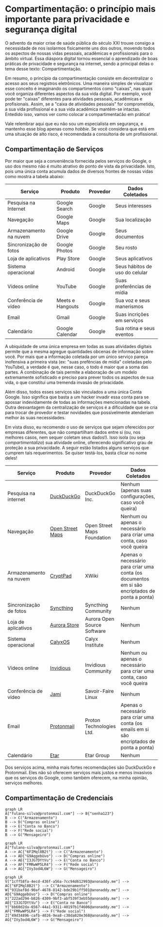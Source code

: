 # Compartimentação: o princípio mais importante para privacidade e segurança digital

O advento da maior crise de saúde pública do século XXI trouxe consigo a necessidade de nos isolarmos fisicamente uns dos outros, movendo todos os aspectos de nossas vidas pessoais, acadêmicas e profissionais para o âmbito virtual. Essa diáspora digital tornou essencial o aprendizado de boas práticas de privacidade e segurança na internet, sendo a principal delas o tema desse texto: Compartimentação.

Em resumo, o princípio da compartimentação consiste em decentralizar o acesso aos seus registros eletrônicos. Uma maneira simples de visualizar esse conceito é imaginando os compartimentos como "caixas", nas quais você organiza diferentes aspectos da sua vida digital. Por exemplo, você pode ter "caixas" diferentes para atividades pessoais, acadêmicas e profisionais. Assim, se a "caixa de atividades pessoais" for comprometida, a sua vida profissional e a sua vida acadêmica mantêm-se intactas. Entedido isso, vamos ver como colocar a compartimentaćão em prática!

Vale relembrar aqui que eu não sou um especialista em segurança, e mantenho esse blog apenas como *hobbie*. Se você considera que está em uma situação de alto risco, é recomendada a consultoria de um profissional. 

## Compartimentação de Serviços

Por maior que seja a conveniência fornecida pelos serviços do Google, o uso dos mesmo não é muito atrativo do ponto de vista da privacidade. Isto, pois uma única conta acumula dados de diversos frontes de nossas vidas como mostra a tabela abaixo:

| Serviço                | Produto          | Provedor | Dados Coletados                |
| ---------------------- | ---------------- | -------- | ------------------------------ |
| Pesquisa na Internet   | Google Search    | Google   | Seus interesses                |
| Navegação              | Google Maps      | Google   | Sua localização                |
| Armazenamento na nuvem | Google Drive     | Google   | Seus documentos                |
| Sincronização de fotos | Google Photos    | Google   | Seu rosto                      |
| Loja de aplicativos    | Play Store       | Google   | Seus aplicativos               |
| Sistema operacional    | Android          | Google   | Seus hábitos de uso do celular |
| Vídeos online          | YouTube          | Google   | Suas preferências de mídia     |
| Conferência de vídeo   | Meets e Hangouts | Google   | Sua voz e seus manerismos      |
| Email                  | Gmail            | Google   | Suas incrições em serviços     |
| Calendário             | Google Calendar  | Google   | Sua rotina e seus eventos      |

A ubiquidade de uma única empresa em todas as suas atividades digitais permite que a mesma agregue quantidades obcenas de informação sobre você. Por mais que a informação coletada por um único serviço pareça inofensiva a primeira vista (ex: "suas prefências de mídia" coletadas pelo YouTube), a verdade é que, nesse caso, o todo é maior que a soma das partes. A combinação de tais permite a elaboração de um modelo extremamente sofisticado e preciso para prever todos os aspectos de sua vida, o que constitui uma tremenda invasão de privacidade.

Além disso, todos esses serviços são vinculados a uma única Conta Google. Isso significa que basta a um hacker invadir essa conta para se apossar indevidamente de todas as informações mencionadas na tabela. Outra desvantagem da centralização de serviços é a dificuldade que se cria para trocar de provedor e testar novidades que possivelmente atenderiam melhor às suas necessidades.

Em vista disso, eu recomendo o uso de serviços que sejam oferecidos por empresas diferentes, que não compartilham dados entre si (ou, nos melhores casos, nem sequer coletam seus dados!). Isso isola (ou seja *compartimentaliza*) sua atividade online, oferecendo significativo grau de proteção a sua privacidade. A seguir estão listados alguns serviços que cumprem tais requerimentos. Se quiser testá-los, basta clicar no nome deles!

| Serviço                | Produto                                                      | Provedor                    | Dados Coletados                                              |
| ---------------------- | ------------------------------------------------------------ | --------------------------- | ------------------------------------------------------------ |
| Pesquisa na internet   | [DuckDuckGo](https://duckduckgo.com/)                        | DuckDuckGo Inc.             | Nenhum (apenas suas configurações, caso você queira)         |
| Navegação              | [Open Street Maps](https://www.openstreetmap.org)            | Open Street Maps Foundation | Nenhum ou apenas o necessário para criar uma conta, caso você queira |
| Armazenamento na nuvem | [CryptPad](https://cryptpad.fr)                              | XWiki                       | Apenas o necessário para criar uma conta (os documentos em si são encriptados de ponta a ponta) |
| Sincronização de fotos | [Syncthing](https://syncthing.net/)                          | Syncthing Community         | Nenhum                                                       |
| Loja de aplicativos    | [Aurora Store](https://auroraoss.com/)                       | Aurora Open Source Software | Nenhum                                                       |
| Sistema operacional    | [CalyxOS](https://freerobot.org/)                            | Calyx Institute             | Nenhum                                                       |
| Vídeos online          | [Invidious](https://invidious.snopyta.org/)                  | Invidious Community         | Nenhum ou apenas o necessário para criar uma conta, caso você queira |
| Conferência de vídeo   | [Jami](https://jami.net/)                                    | Savoir-Faire Linux          | Nenhum                                                       |
| Email                  | [Protonmail](https://protonmail.com/)                        | Proton Technologies Ltd.    | Apenas o necessário para criar uma conta (os emails em si são encriptados de ponta a ponta) |
| Calendário             | [Etar](https://play.google.com/store/apps/details?id=ws.xsoh.etar) | Etar Group                  | Nenhum                                                       |

Dos serviços acima, minha mais fortes recomendações são DuckDuckGo e Protonmail. Eles não só oferecem serviços mais justos e menos invasivos que os serviços do Google, como também oferecem, na minha opinião, serviços melhores. 

## Compartimentação de Credenciais

```mermaid
graph LR
A["fulano-silva@protonmail.com"] --> B{"senha123"}
B --> C("Armazenamento")
B --> D("Compras online")
B --> E("Conta no Banco")
B --> F("Rede social")
B --> G("Mensageiro")
```

```mermaid
graph LR
A["fulano-silva@protonmail.com"]
A --> AC{"6FIMql8B2t"} --> C("Armazenamento")
A --> AD{"G9AqgebUvo"} --> D("Compras online")
A --> AE{"I3JG7DYtVu"} --> E("Conta no Banco")
A --> AF{"FMRwWP5LR4"} --> F("Rede social")
A --> AG{"IVy3od4L6W"} --> G("Mensageiro")
```

```mermaid
graph LR
V["1cff58fa-4ecd-436f-a56a-7cc94d612993@anonaddy.me"] --> AC{"6FIMql8B2t"} --> C("Armazenamento")
W["931baf8d-90af-4678-8142-bde29b1ff501@anonaddy.me"] --> AD{"G9AqgebUvo"} --> D("Compras online")
X["222ad294-b826-4309-9bf3-abf539f3eb55@anonaddy.me"] --> AE{"I3JG7DYtVu"} --> E("Conta no Banco")
Y["bb60d2da-6567-44a1-9311-40197b1f4606@anonaddy.me"] --> AF{"FMRwWP5LR4"} --> F("Rede social")
Z["49d34896-cafb-4026-9ea8-c30da820e368@anonaddy.me"] --> AG{"IVy3od4L6W"} --> G("Mensageiro")
```
